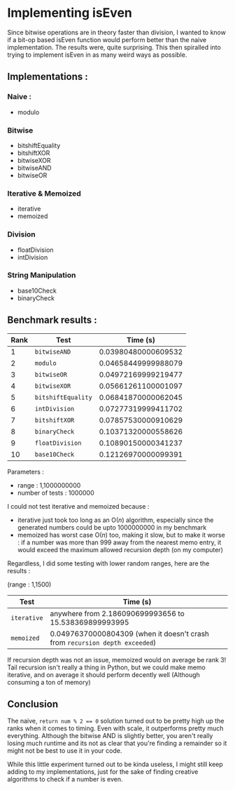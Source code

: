 # Implementing isEven

Since bitwise operations are in theory faster than division, I wanted to know if a bit-op based isEven function would perform better than the naive implementation. 
The results were, quite surprising. 
This then spiralled into trying to implement isEven in as many weird ways as possible.

## Implementations : 
### Naive :
- modulo
### Bitwise
- bitshiftEquality
- bitshiftXOR
- bitwiseXOR
- bitwiseAND
- bitwiseOR

### Iterative & Memoized
- iterative
- memoized
### Division
- floatDivision
- intDivision
### String Manipulation
- base10Check
- binaryCheck

## Benchmark results : 

Rank | Test | Time (s)
--- | --- | ---
1 | `bitwiseAND` | 0.03980480000609532
2 | `modulo` | 0.04658449999988079
3 | `bitwiseOR` | 0.04972169999219477
4 | `bitwiseXOR` | 0.05661261100001097
5 | `bitshiftEquality` | 0.06841870000062045
6 | `intDivision` | 0.07277319999411702
7 | `bitshiftXOR` | 0.07857530000910629
8 | `binaryCheck` | 0.10371320000558626
9 | `floatDivision` | 0.10890150000341237
10 | `base10Check` | 0.12126970000099391

Parameters : 
- range : 1,1000000000
- number of tests : 1000000

I could not test iterative and memoized because :
- iterative just took too long as an O($n$) algorithm, especially since the generated numbers could be upto 1000000000 in my benchmark
- memoized has worst case O($n$) too, making it slow, but to make it worse : if a number was more than 999 away from the nearest memo entry, it would exceed the maximum allowed recursion depth (on my computer)

Regardless, I did some testing with lower random ranges, here are the results : 

(range : 1,1500)

Test | Time (s)
--- | ---
`iterative` | anywhere from 2.186090699993656 to 15.538369899993995
`memoized` | 0.04976370000804309 (when it doesn't crash from `recursion depth exceeded`)

If recursion depth was not an issue, memoized would on average be rank 3! 
Tail recursion isn't really a thing in Python, but we could make memo iterative, and on average it should perform decently well (Although consuming a ton of memory)

## Conclusion

The naive, `return num % 2 == 0` solution turned out to be pretty high up the ranks when it comes to timing. 
Even with scale, it outperforms pretty much everything. 
Although the bitwise AND is slightly better, you aren't really losing much runtime and its not as clear that you're finding a remainder so it might not be best to use it in your code. 

While this little experiment turned out to be kinda useless, I might still keep adding to my implementations, just for the sake of finding creative algorithms to check if a number is even.
